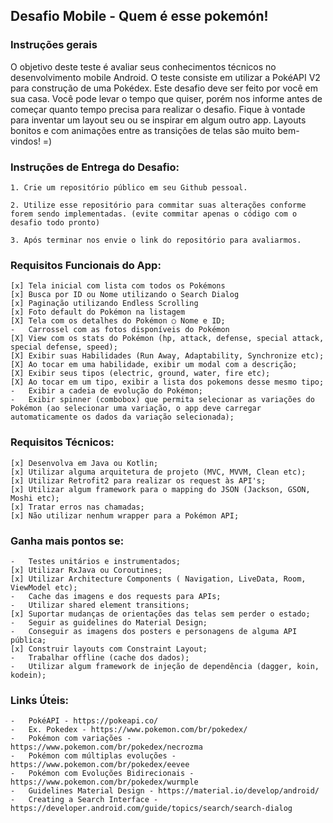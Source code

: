 ## Desafio Mobile - Quem é esse pokemón!

### Instruções gerais
O objetivo deste teste é avaliar seus conhecimentos técnicos no desenvolvimento mobile Android.
O teste consiste em utilizar a PokéAPI V2 para construção de uma Pokédex. Este desafio deve ser
feito por você em sua casa. Você pode levar o tempo que quiser, porém nos informe antes de começar
quanto tempo precisa para realizar o desafio. Fique à vontade para inventar um layout seu ou se
inspirar em algum outro app. Layouts bonitos e com animações entre as transições de telas são muito
bem-vindos! =)


### Instruções de Entrega do Desafio:

    1. Crie um repositório público em seu Github pessoal.

    2. Utilize esse repositório para commitar suas alterações conforme forem sendo implementadas. (evite commitar apenas o código com o desafio todo pronto)

    3. Após terminar nos envie o link do repositório para avaliarmos.

### Requisitos Funcionais do App:

    [x] Tela inicial com lista com todos os Pokémons
    [x] Busca por ID ou Nome utilizando o Search Dialog
    [x] Paginação utilizando Endless Scrolling
    [x] Foto default do Pokémon na listagem
    [X] Tela com os detalhes do Pokémon ○ Nome e ID;
    -   Carrossel com as fotos disponíveis do Pokémon
    [X] View com os stats do Pokémon (hp, attack, defense, special attack, special defense, speed);
    [X] Exibir suas Habilidades (Run Away, Adaptability, Synchronize etc);
    [X] Ao tocar em uma habilidade, exibir um modal com a descrição;
    [X] Exibir seus tipos (electric, ground, water, fire etc);
    [X] Ao tocar em um tipo, exibir a lista dos pokemons desse mesmo tipo;
    -   Exibir a cadeia de evolução do Pokémon;
    -   Exibir spinner (combobox) que permita selecionar as variações do Pokémon (ao selecionar uma variação, o app deve carregar automaticamente os dados da variação selecionada);

### Requisitos Técnicos:

    [x] Desenvolva em Java ou Kotlin;
    [x] Utilizar alguma arquitetura de projeto (MVC, MVVM, Clean etc);
    [x] Utilizar Retrofit2 para realizar os request às API's;
    [x] Utilizar algum framework para o mapping do JSON (Jackson, GSON, Moshi etc);
    [x] Tratar erros nas chamadas;
    [x] Não utilizar nenhum wrapper para a Pokémon API;


### Ganha mais pontos se:

    -   Testes unitários e instrumentados;
    [x] Utilizar RxJava ou Coroutines;
    [x] Utilizar Architecture Components ( Navigation, LiveData, Room, ViewModel etc);
    -   Cache das imagens e dos requests para APIs;
    -   Utilizar shared element transitions;
    [x] Suportar mudanças de orientações das telas sem perder o estado;
    -   Seguir as guidelines do Material Design;
    -   Conseguir as imagens dos posters e personagens de alguma API pública;
    [x] Construir layouts com Constraint Layout;
    -   Trabalhar offline (cache dos dados);
    -   Utilizar algum framework de injeção de dependência (dagger, koin, kodein);


### Links Úteis:
    -   PokéAPI - https://pokeapi.co/
    -   Ex. Pokedex - https://www.pokemon.com/br/pokedex/
    -   Pokémon com variações - https://www.pokemon.com/br/pokedex/necrozma
    -   Pokémon com múltiplas evoluções - https://www.pokemon.com/br/pokedex/eevee
    -   Pokémon com Evoluções Bidirecionais - https://www.pokemon.com/br/pokedex/wurmple
    -   Guidelines Material Design - https://material.io/develop/android/
    -   Creating a Search Interface - https://developer.android.com/guide/topics/search/search-dialog
